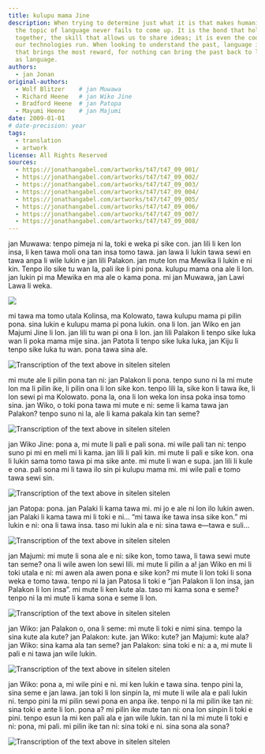```yaml
---
title: kulupu mama Jine
description: When trying to determine just what it is that makes humanity unique,
  the topic of language never fails to come up. It is the bond that holds societies
  together, the skill that allows us to share ideas; it is even the code on which
  our technologies run. When looking to understand the past, language is the remainder
  that brings the most reward, for nothing can bring the past back to life as vividly
  as language.
authors:
  - jan Jonan
original-authors:
  - Wolf Blitzer    # jan Muwawa
  - Richard Heene   # jan Wiko Jine
  - Bradford Heene  # jan Patopa
  - Mayumi Heene    # jan Majumi
date: 2009-01-01
# date-precision: year
tags:
  - translation
  - artwork
license: All Rights Reserved
sources:
  - https://jonathangabel.com/artworks/t47/t47_09_001/
  - https://jonathangabel.com/artworks/t47/t47_09_002/
  - https://jonathangabel.com/artworks/t47/t47_09_003/
  - https://jonathangabel.com/artworks/t47/t47_09_004/
  - https://jonathangabel.com/artworks/t47/t47_09_005/
  - https://jonathangabel.com/artworks/t47/t47_09_006/
  - https://jonathangabel.com/artworks/t47/t47_09_007/
  - https://jonathangabel.com/artworks/t47/t47_09_008/
---
```


<!--  WOLF BLITZER, HOST, GUEST HOST: Tonight, the runaway balloon drama – a 6-year-old boy feared to be on board, maybe plunging to his death out of the swiftly moving craft. The child named Falcon the focus of air and ground search efforts and a captivated nationwide TV audience. The three hour ordeal lived by his desperate family has a happy ending. They’re all here next on LARRY KING LIVE. We want to welcome our viewers in the United States and around the world. I’m Wolf Blitzer sitting in for Larry tonight. -->

jan Muwawa: tenpo pimeja ni la, toki e weka pi sike con. jan lili li ken lon insa, li ken tawa moli ona tan insa tomo tawa. jan lawa li lukin tawa sewi en tawa anpa li wile lukin e jan lili Palakon. jan mute lon ma Mewika li lukin e ni kin. Tenpo ilo sike tu wan la, pali ike li pini pona. kulupu mama ona ale li lon. jan lukin pi ma Mewika en ma ale o kama pona. mi jan Muwawa, jan Lawi Lawa li weka.

![](https://jonathangabel.com/images/t47/t47.09001_1_l.jpg)

<!-- 

year: 2009
catalogue #: t47.09.001
dimensions: 9.5" x 9"
media: ink on bristol board

-->

<!-- We want to go right out to Fort Collins, Colorado right now, to the very happy family. There you see that beautiful family standing by. Richard and Mayumi Heene, they are here, and their three boys, Falcon – he’s the 6-year-old sitting next to his dad; Bradford is 10, Riu is eight. Congratulations to all of you. -->

mi tawa ma tomo utala Kolinsa, ma Kolowato, tawa kulupu mama pi pilin pona. sina lukin e kulupu mama pi pona lukin. ona li lon. jan Wiko en jan Majumi Jine li lon. jan lili tu wan pi ona li lon. jan lili Palakon li tenpo sike luka wan li poka mama mije sina. jan Patota li tenpo sike luka luka, jan Kiju li tenpo sike luka tu wan. pona tawa sina ale.

![Transcription of the text above in sitelen sitelen](https://jonathangabel.com/images/t47/t47.09001_2_l.jpg)

<!-- 

year: 2009
catalogue #: t47.09.002
dimensions: 7" x 6.5"
media: ink on bristol board

-->

<!-- All of us are so excited that little Falcon is fine, because so much of – so many of us all over the country today were deeply worried that he was stuck in that balloon. That balloon was out of control, simply flying around the skies of Colorado for a couple of hours. Fortunately, he was hiding out in the garage attic the whole time in a box. Richard, walk us through slowly but surely, what exactly happened to Falcon today and how all of this got so way, way out of control. -->

mi mute ale li pilin pona tan ni: jan Palakon li pona. tenpo suno ni la mi mute lon ma li pilin ike, li pilin ona li lon sike kon. tenpo lili la, sike kon li tawa ike, li lon sewi pi ma Kolowato. pona la, ona li lon weka lon insa poka insa tomo sina. jan Wiko, o toki pona tawa mi mute e ni: seme li kama tawa jan Palakon? tenpo suno ni la, ale li kama pakala kin tan seme?

![Transcription of the text above in sitelen sitelen](https://jonathangabel.com/images/t47/t47.09001_3_l.jpg)

<!-- 

year: 2009
catalogue #: t47.09.003
dimensions: 8" x 8.5"
media: ink on bristol board

-->

<!-- RICHARD HEENE, BALLOON BOY’S DAD: OK. Yes, so we were setting up our family experiment for my wife and I’s anniversary. It’s a good excuse. And, anyway the kids helped to actually construct the saucer- looking craft. We had glued panels of plastic wood and, you know, they helped paint it. And the experiment was for one of our family inventions. And we’re trying to build a craft to where people can no longer drive in their car and just kind of elevate and float to work at 50 to 100 feet off the ground. -->

jan Wiko Jine: pona a, mi mute li pali e pali sona. mi wile pali tan ni: tenpo suno pi mi en meli mi li kama. jan lili li pali kin. mi mute li pali e sike kon. ona li lukin sama tomo tawa pi ma sike ante. mi mute li wan e supa. jan lili li kule e ona. pali sona mi li tawa ilo sin pi kulupu mama mi. mi wile pali e tomo tawa sewi sin.

![Transcription of the text above in sitelen sitelen](https://jonathangabel.com/images/t47/t47.09001_4_l.jpg)

<!-- 

year: 2009
catalogue #: t47.09.004
dimensions: 7" x 8.5"
media: ink on bristol board

-->

<!-- BRADFORD HEENE, BALLOON BOY’S BROTHER: Sure. Falkie went up to me – I got this all on camera. Falkie went up to me and he went like this: I’m going to go sneak in that flying saucer. And I saw him go in. But I didn’t see him go in that – in the big… -->

jan Patopa: pona. jan Palaki li kama tawa mi. mi jo e ale ni lon ilo lukin awen. jan Palaki li kama tawa mi li toki e ni… “mi tawa ike tawa insa sike kon.” mi lukin e ni: ona li tawa insa. taso mi lukin ala e ni: sina tawa e—tawa e suli…

![Transcription of the text above in sitelen sitelen](https://jonathangabel.com/images/t47/t47.09001_5_l.jpg)

<!-- 

year: 2009
catalogue #: t47.09.005
dimensions: 6.5" x 8.5"
media: ink on bristol board

-->

<!-- M. HEENE: We just got surprised that the balloon – the craft, it kept going up. And it’s supposed to stay 20 feet above the ground. And that surprised us first. And, Richard and I kind of argued with, you know, I am supposed to tie it and it was not done correctly. And we – we are so involved we forget about where the craft went. And, meanwhile, Bradford had said Falcon is inside of it, Falcon inside of it. And we couldn’t hear at first. And then I realized, what? And that’s the moment we realized what’s happening. -->

jan Majumi: mi mute li sona ale e ni: sike kon, tomo tawa, li tawa sewi mute tan seme? ona li wile awen lon sewi lili. mi mute li pilin a a! jan Wiko en mi li toki utala e ni: mi awen ala awen pona e sike kon? mi mute li lon toki li sona weka e tomo tawa. tenpo ni la jan Patosa li toki e “jan Palakon li lon insa, jan Palakon li lon insa”. mi mute li ken kute ala. taso mi kama sona e seme? tenpo ni la mi mute li kama sona e seme li lon.

![Transcription of the text above in sitelen sitelen](https://jonathangabel.com/images/t47/t47.09001_6_l.jpg)

<!-- 

year: 2009
catalogue #: t47.09.006
dimensions: 11" x 9"
media: ink on bristol board

-->

<!-- R. HEENE: He’s asking, Falcon – did you hear us calling your name at any time? F. HEENE: Uh-huh. R. HEENE: You did? M. HEENE: You didn’t? R. HEENE: Well, why didn’t you come out? F. HEENE: You had said that, uhm, we did this for a show. -->

jan Wiko: jan Palakon o, ona li seme: mi mute li toki e nimi sina. tempo la sina kute ala kute? jan Palakon: kute. jan Wiko: kute? jan Majumi: kute ala? jan Wiko: sina kama ala tan seme? jan Palakon: sina toki e ni: a a, mi mute li pali e ni tawa jan wile lukin.

![Transcription of the text above in sitelen sitelen](https://jonathangabel.com/images/t47/t47.09001_7_l.jpg)

<!-- 

year: 2009
catalogue #: t47.09.007
dimensions: 10" x 6"
media: ink on bristol board

-->

<!-- R. HEENE: Yes. Let me interrupt this real quick. I think I can see the direction you guys are hedging on this. Because earlier you had asked the police officers the question. The media out front, we weren’t even going to do this view. And I’m kind of appalled, after all of the feelings that I went through, up and down, that you guys are trying to suggest something else. OK? I’m really appalled, because they said out in front that this would be the end, and I wouldn’t have to be bothered for the rest of the week with any shows or anything. So we said OK, fine, we’ll do this. So I’m kind of appalled that you guy would say something like that. You know? -->

jan Wiko: pona a, mi wile pini e ni. mi ken lukin e tawa sina. tenpo pini la, sina seme e jan lawa. jan toki li lon sinpin la, mi mute li wile ala e pali lukin ni. tenpo pini la mi pilin sewi pona en anpa ike. tenpo ni la mi pilin ike tan ni: sina toki e ante li lon. pona a? mi pilin ike mute tan ni: ona lon sinpin li toki e pini. tenpo esun la mi ken pali ala e jan wile lukin. tan ni la mi mute li toki e ni: pona, mi pali. mi pilin ike tan ni: sina toki e ni. sina sona ala sona?

![Transcription of the text above in sitelen sitelen](https://jonathangabel.com/images/t47/t47.09001_8_l.jpg)

<!--

year: 2009
catalogue #: t47.09.008
dimensions: 11.5" x 9"
media: ink on bristol board

-->


